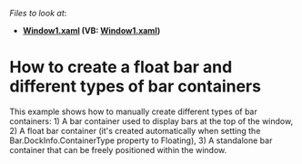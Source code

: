 <!-- default file list -->
*Files to look at*:

* **[Window1.xaml](./CS/BarContainers/Window1.xaml) (VB: [Window1.xaml](./VB/BarContainers/Window1.xaml))**
<!-- default file list end -->
# How to create a float bar and different types of bar containers


<p>This example shows how to manually create different types of bar containers: 1) A bar container used to display bars at the top of the window, 2) A float bar container (it's created automatically when setting the Bar.DockInfo.ContainerType property to Floating), 3) A standalone bar container that can be freely positioned within the window.</p>

<br/>


